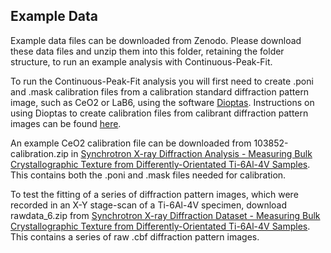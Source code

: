 Example Data
-----------

Example data files can be downloaded from Zenodo. Please download these data files and unzip them into this folder, retaining the folder structure, to run an example analysis with Continuous-Peak-Fit.

To run the Continuous-Peak-Fit analysis you will first need to create .poni and .mask calibration files from a calibration standard diffraction pattern image, such as CeO2 or LaB6, using the software [Dioptas](http://www.clemensprescher.com/programs/dioptas). Instructions on using Dioptas to create calibration files from calibrant diffraction pattern images can be found [here](https://lightform-group.github.io/wiki/tutorials/sxrd-caking-dioptas).

An example CeO2 calibration file can be downloaded from 103852-calibration.zip in [Synchrotron X-ray Diffraction Analysis - Measuring Bulk Crystallographic Texture from Differently-Orientated Ti-6Al-4V Samples](https://doi.org/10.5281/zenodo.7311323). This contains both the .poni and .mask files needed for calibration.

To test the fitting of a series of diffraction pattern images, which were recorded in an X-Y stage-scan of a Ti-6Al-4V specimen, download rawdata_6.zip from [Synchrotron X-ray Diffraction Dataset - Measuring Bulk Crystallographic Texture from Differently-Orientated Ti-6Al-4V Samples](https://doi.org/10.5281/zenodo.7311306). This contains a series of raw .cbf diffraction pattern images.
